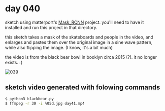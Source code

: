 # day 040

sketch using matterport's [Mask_RCNN](https://github.com/matterport/Mask_RCNN) project. you'll need to have it installed and run this project in that directory.

this sketch takes a mask of the skateboards and people in the video, and enlarges and pastes them over the original image in a sine wave pattern, while also flipping the image. (I know, it's a bit much)

the video is from the black bear bowl in booklyn circa 2015 (?). it no longer exists. :(

![039](https://github.com/burningion/daily-sketches/raw/master/039/images/00075.jpg)

## sketch video generated with folowing commands

```bash
$ python3 blackbear.py
$ ffmpeg -r 30 -i %05d.jpg day41.mp4
```
